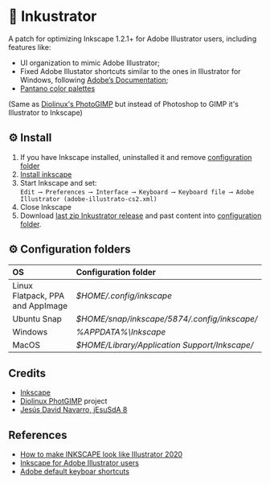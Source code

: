 # 🎨 Inkustrator

A patch for optimizing Inkscape 1.2.1+ for Adobe Illustrator users, including features like:

* UI organization to mimic Adobe Illustrator;
* Fixed Adobe Illustator shortcuts similar to the ones in Illustrator for Windows, following [Adobe’s Documentation](https://helpx.adobe.com/es/illustrator/using/default-keyboard-shortcuts.html);
* [Pantano color palettes](https://www.jesusda.com/projects/colorpalettes/index.html)

(Same as [Diolinux's PhotoGIMP](https://github.com/Diolinux/PhotoGIMP) but instead of Photoshop to GIMP it's Illustrator to Inkscape) 

## ⚙ Install

1. If you have Inkscape installed, uninstalled it and remove [configuration folder](https://github.com/lucasgabmoreno/inkustrator/edit/main/README.md#-configuration-folders)<br>
2. [Install inkscape](https://inkscape.org/release/)<br>
3. Start Inkscape and set:<br>
`Edit ⟶ Preferences ⟶ Interface ⟶ Keyboard ⟶ Keyboard file ⟶ Adobe Illustrator (adobe-illustrato-cs2.xml)`<br>
4. Close Inkscape<br>
5. Download [last zip Inkustrator release](https://github.com/lucasgabmoreno/inkustrator/releases/latest) and past content into [configuration folder](https://github.com/lucasgabmoreno/inkustrator/edit/main/README.md#-configuration-folders).

## ⚙ Configuration folders

| OS | Configuration folder |
| :--- | :--- |
| Linux Flatpack, PPA and AppImage | *$HOME/.config/inkscape* |
| Ubuntu Snap | *$HOME/snap/inkscape/5874/.config/inkscape/* |
| Windows | *%APPDATA%\Inkscape* |
| MacOS | *$HOME/Library/Application Support/Inkscape/* |

## Credits
* [Inkscape](https://inkscape.org/)
* [Diolinux PhotGIMP](https://github.com/Diolinux/PhotoGIMP) project
* [Jesús David Navarro, jEsuSdA 8](https://www.jesusda.com/projects/colorpalettes/index.html)

## References
* [How to make INKSCAPE look like Illustrator 2020](https://youtu.be/fzEjBldtba4)
* [Inkscape for Adobe Illustrator users](https://wiki.inkscape.org/wiki/Inkscape_for_Adobe_Illustrator_users)
* [Adobe default keyboar shortcuts](https://helpx.adobe.com/es/illustrator/using/default-keyboard-shortcuts.html)
